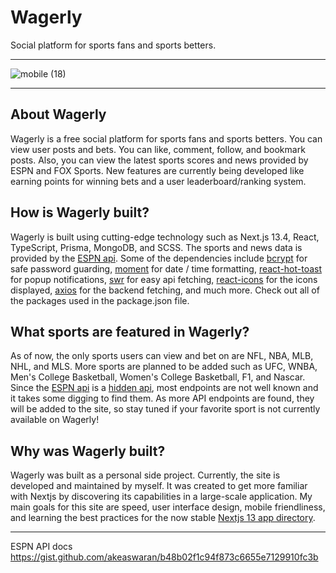 <h1> Wagerly </h1>
<p> Social platform for sports fans and sports betters. </p>

<hr />

![mobile (18)](https://github.com/jDelille/wagerly-production/assets/84540947/e1a7101a-64ec-45e0-ba03-db4abfec3632)

<hr />

<div>
 <h2> About Wagerly </h2>
 <p>Wagerly is a free social platform for sports fans and sports betters. You can view user posts and bets. You can like, comment, follow, and bookmark posts. Also, you can view the latest sports scores and news provided by ESPN and FOX Sports. New features are currently being developed like earning points for winning bets and a user leaderboard/ranking system.</p>
</div>

<div>
 <h2> How is Wagerly built? </h2>
 <p> Wagerly is built using cutting-edge technology such as Next.js 13.4, React, TypeScript, Prisma, MongoDB, and SCSS. The sports and news data is provided by the <a href='https://gist.github.com/akeaswaran/b48b02f1c94f873c6655e7129910fc3b'>ESPN api</a>. Some of the dependencies include <a href='https://www.npmjs.com/package/bcrypt'>bcrypt</a> for safe password guarding, <a href='https://www.npmjs.com/package/moment'>moment</a> for date / time formatting, <a href="https://react-hot-toast.com/">react-hot-toast</a> for popup notifications, <a href="https://www.npmjs.com/package/swr">swr</a> for easy api fetching, <a href="https://www.npmjs.com/package/react-icons">react-icons</a> for the icons displayed, <a href="https://www.npmjs.com/package/axios">axios</a> for the backend fetching, and much more. Check out all of the packages used in the package.json file.  </p>
 </div>

<div>
  <h2>What sports are featured in Wagerly?</h2>
  <p>As of now, the only sports users can view and bet on are NFL, NBA, MLB, NHL, and MLS. More sports are planned to be added such as UFC, WNBA, Men's College Basketball, Women's College Basketball, F1, and Nascar. 
  Since the <a href='https://gist.github.com/akeaswaran/b48b02f1c94f873c6655e7129910fc3b'>ESPN api</a> is a <a href="https://ianlondon.github.io/blog/web-scraping-discovering-hidden-apis/">hidden api</a>, most endpoints are not well known and it takes some digging to find them. As more API endpoints are found, they will be added to the site, so stay tuned if your favorite sport is not currently available on Wagerly!
  </p>
</div>

<div>
  <h2>Why was Wagerly built?</h2>
  <p>Wagerly was built as a personal side project. Currently, the site is developed and maintained by myself. It was created to get more familiar with Nextjs by discovering its capabilities in a large-scale application. My main goals for this site are speed, user interface design, mobile friendliness, and learning the best practices for the now stable <a href="https://nextjs.org/docs/app">Nextjs 13 app directory</a>.</p>
</div>

<hr />

ESPN API docs 
https://gist.github.com/akeaswaran/b48b02f1c94f873c6655e7129910fc3b
